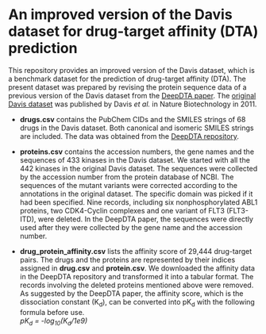 # An improved version of the Davis dataset for drug-target affinity (DTA) prediction

This repository provides an improved version of the Davis dataset, which is a benchmark dataset for the prediction of drug-target affinity (DTA). The present dataset was prepared by revising the protein sequence data of a previous version of the Davis dataset from the [DeepDTA paper](https://doi.org/10.1093/bioinformatics/bty593). The [original Davis dataset](https://www.nature.com/articles/nbt.1990) was published by Davis *et al.* in Nature Biotechnology in 2011.

- **drugs.csv** contains the PubChem CIDs and the SMILES strings of 68 drugs in the Davis dataset. Both canonical and isomeric SMILES strings are included. The data was obtained from the [DeepDTA repository](https://github.com/hkmztrk/DeepDTA/tree/master/data/davis).

- **proteins.csv** contains the accession numbers, the gene names and the sequences of 433 kinases in the Davis dataset. We started with all the 442 kinases in the original Davis dataset. The sequences were collected by the accession number from the protein database of NCBI. The sequences of the mutant variants were corrected according to the annotations in the original dataset. The specific domain was picked if it had been specified. Nine records, including six nonphosphorylated ABL1 proteins, two CDK4-Cyclin complexes and one variant of FLT3 (FLT3-ITD), were deleted. In the DeepDTA paper, the sequences were directly used after they were collected by the gene name and the accession number.

- **drug_protein_affinity.csv** lists the affinity score of 29,444 drug-target pairs. The drugs and the proteins are represented by their indices assigned in **drug.csv** and **protein.csv**. We downloaded the affinity data in the DeepDTA repository and transformed it into a tabular format. The records involving the deleted proteins mentioned above were removed. As suggested by the DeepDTA paper, the affinity score, which is the dissociation constant (K<sub>d</sub>), can be converted into pK<sub>d</sub> with the following formula before use.  
*pK<sub>d</sub> = -log<sub>10</sub>(K<sub>d</sub>/1e9)*